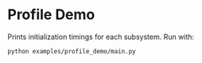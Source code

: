 # Profile Demo

Prints initialization timings for each subsystem.
Run with:

```bash
python examples/profile_demo/main.py
```
